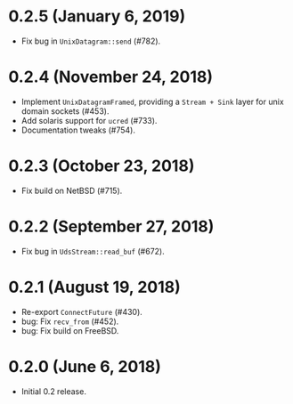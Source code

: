 # 0.2.5 (January 6, 2019)

* Fix bug in `UnixDatagram::send` (#782).

# 0.2.4 (November 24, 2018)

* Implement `UnixDatagramFramed`, providing a `Stream + Sink` layer for
  unix domain sockets (#453).
* Add solaris support for `ucred` (#733).
* Documentation tweaks (#754).

# 0.2.3 (October 23, 2018)

* Fix build on NetBSD (#715).

# 0.2.2 (September 27, 2018)

* Fix bug in `UdsStream::read_buf` (#672).

# 0.2.1 (August 19, 2018)

* Re-export `ConnectFuture` (#430).
* bug: Fix `recv_from` (#452).
* bug: Fix build on FreeBSD.

# 0.2.0 (June 6, 2018)

* Initial 0.2 release.
